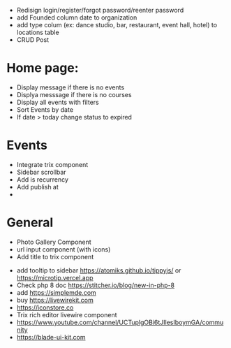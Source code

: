 - Redisign login/register/forgot password/reenter password
- add Founded column date to organization
- add type colum (ex: dance studio, bar, restaurant, event hall, hotel) to locations table
- CRUD Post

# Home page: 
- Display message if there is no events
- Displya messsage if there is no courses
- Display all events with filters
- Sort Events by date
- If date > today change status to expired 


# Events 
* Integrate trix component
* Sidebar scrollbar
* Add is recurrency
* Add publish at
*

# General

* Photo Gallery Component
* url input component (with icons)
* Add title to trix component


- add tooltip to sidebar https://atomiks.github.io/tippyjs/ or https://microtip.vercel.app
- Check php 8 doc https://stitcher.io/blog/new-in-php-8
- add https://simplemde.com
- buy https://livewirekit.com
- https://iconstore.co
- Trix rich editor livewire component
- https://www.youtube.com/channel/UCTuplgOBi6tJIlesIboymGA/community
- https://blade-ui-kit.com



